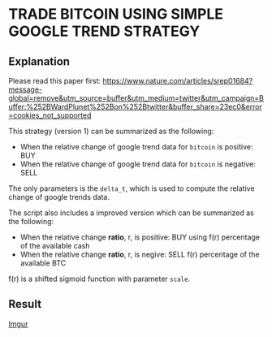 # TRADE BITCOIN USING SIMPLE GOOGLE TREND STRATEGY

## Explanation
Please read this paper first: https://www.nature.com/articles/srep01684?message-global=remove&utm_source=buffer&utm_medium=twitter&utm_campaign=Buffer:%252BWardPlunet%252Bon%252Btwitter&buffer_share=23ec0&error=cookies_not_supported

This strategy (version 1) can be summarized as the following:

* When the relative change of google trend data for `bitcoin` is positive: BUY
* When the relative change of google trend data for `bitcoin` is negative: SELL

The only parameters is the `delta_t`, which is used to compute the relative change of google trends data.

The script also includes a improved version which can be summarized as the following:

* When the relative change **ratio**, r, is positive: BUY using f(r) percentage of the available cash
* When the relative change **ratio**, r, is negive: SELL f(r) percentage of the available BTC

f(r) is a shifted sigmoid function with parameter `scale`.

## Result
[Imgur](https://i.imgur.com/Y7sUq96.png)
